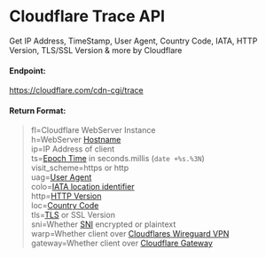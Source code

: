 # Cloudflare Trace API
Get IP Address, TimeStamp, User Agent, Country Code, IATA, HTTP Version, TLS/SSL Version &amp; more by Cloudflare

#### Endpoint:
https://cloudflare.com/cdn-cgi/trace

#### Return Format:
> fl=Cloudflare WebServer Instance<br>
h=WebServer [Hostname](https://en.wikipedia.org/wiki/Hostname)<br>
ip=IP Address of client<br>
ts=[Epoch Time](https://en.wikipedia.org/wiki/Unix_time) in seconds.millis (`date +%s.%3N`)<br>
visit_scheme=https or http<br>
uag=[User Agent](https://developer.mozilla.org/en-US/docs/Web/HTTP/Headers/User-Agent)<br>
colo=[IATA location identifier](https://en.wikipedia.org/wiki/IATA_airport_code)<br>
http=[HTTP Version](https://en.wikipedia.org/wiki/Hypertext_Transfer_Protocol)<br>
loc=[Country Code](https://en.wikipedia.org/wiki/ISO_3166-1_alpha-2)<br>
tls=[TLS](https://en.wikipedia.org/wiki/Transport_Layer_Security) or SSL Version<br>
sni=Whether [SNI](https://en.wikipedia.org/wiki/Server_Name_Indication) encrypted or plaintext<br>
warp=Whether client over [Cloudflares Wireguard VPN](https://1.1.1.1/)<br>
gateway=Whether client over [Cloudflare Gateway](https://www.cloudflare.com/teams/gateway/)<br>


